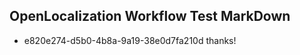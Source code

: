 ## OpenLocalization Workflow Test MarkDown
* e820e274-d5b0-4b8a-9a19-38e0d7fa210d 
thanks!<!--HONumber=Sep16_HO1-->